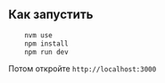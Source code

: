 ## Как запустить
```bash
    nvm use
    npm install
    npm run dev
```
Потом откройте ```http://localhost:3000```